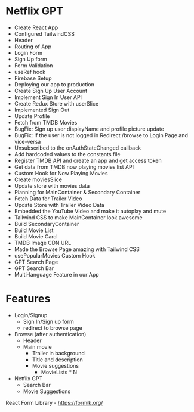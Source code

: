 # Netflix GPT

- Create React App
- Configured TailwindCSS
- Header
- Routing of App
- Login Form
- Sign Up form
- Form Validation
- useRef hook
- Firebase Setup
- Deploying our app to production
- Create Sign Up User Account
- Implement Sign In User API
- Create Redux Store with userSlice
- Implemented Sign Out
- Update Profile
- Fetch from TMDB Movies
- BugFix: Sign up user displayName and profile picture update
- BugFix: if the user is not logged in Redirect /browse to Login Page and vice-versa
- Unsubscribed to the onAuthStateChanged callback
- Add hardcoded values to the constants file
- Register TMDB API and create an app and get access token
- Get data from TMDB now playing movies list API
- Custom Hook for Now Playing Movies
- Create moviesSlice
- Update store with movies data
- Planning for MainContainer & Secondary Container
- Fetch Data for Trailer Video
- Update Store with Trailer Video Data
- Embedded the YouTube Video and make it autoplay and mute
- Tailwind CSS to make MainContainer look awesome
- Build SecondaryContainer
- Build Movie List
- Build Movie Card
- TMDB Image CDN URL
- Made the Browse Page amazing with Tailwind CSS
- usePopularMovies Custom Hook
- GPT Search Page
- GPT Search Bar
- Multi-language Feature in our App

# Features

- Login/Signup
  - Sign In/Sign up form
  - redirect to browse page
- Browse (after authentication)
  - Header
  - Main movie
    - Trailer in background
    - Title and description
    - Movie suggestions
      - MovieLists \* N
- Netflix GPT
  - Search Bar
  - Movie Suggestions

React Form Library - https://formik.org/
